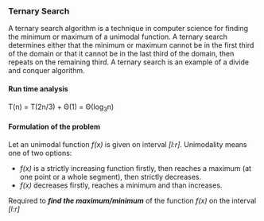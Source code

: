 ### Ternary Search
A ternary search algorithm is a technique in computer science for finding the minimum or maximum of a unimodal function. A ternary search determines either that the minimum or maximum cannot be in the first third of the domain or that it cannot be in the last third of the domain, then repeats on the remaining third. A ternary search is an example of a divide and conquer algorithm.
#### Run time analysis
T(n) = T(2n/3) + Θ(1) = Θ(log<sub>3</sub>n)
#### Formulation of the problem

Let an unimodal function *f(x)* is given on interval *[l:r]*. Unimodality means one of two options:
- *f(x)* is a strictly increasing function firstly, then reaches a maximum (at one point or a whole segment), then strictly decreases.
- *f(x)* decreases firstly, reaches a minimum and than increases.

Required to ***find the maximum/minimum*** of the function *f(x)* on the interval *[l:r]*

